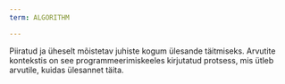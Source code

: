 ```yaml
---
term: ALGORITHM

---
```

Piiratud ja üheselt mõistetav juhiste kogum ülesande täitmiseks. Arvutite kontekstis on see programmeerimiskeeles kirjutatud protsess, mis ütleb arvutile, kuidas ülesannet täita.